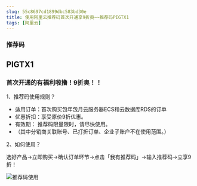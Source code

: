 ```yaml
---
slug: 55c8697cd1899dbc583bd30e
title: 使用阿里云推荐码首次开通享9折奥~~推荐码PIGTX1
tags: [阿里云]
---
```


### 推荐码

## PIGTX1

### 首次开通的有福利啦撸！**9**折奥！！

1、推荐码使用规则？

* 适用订单：首次购买包年包月云服务器ECS和云数据库RDS的订单
* 优惠折扣：享受原价9折优惠。
* 有效期： 推荐码限量限时，请尽快使用。
* （其中分销商关联账号、已打折订单、企业子账户不在使用范围。）

2、如何使用？

选好产品->立即购买->确认订单环节->点击「我有推荐码」->输入推荐码->立享9折！

 ![推荐码使用](https://static.gaoqixhb.com/FucTcEoiUmprGXQf-mkDZfEfR4_w)
